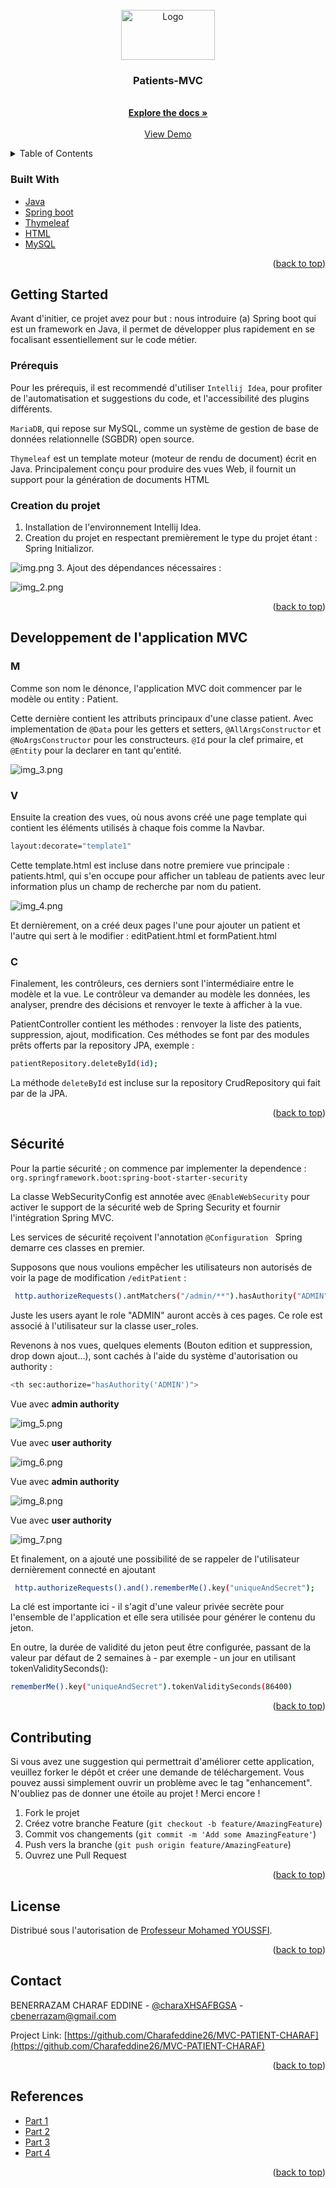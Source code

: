 <div id="top"></div>








<br />
<div align="center">
  <a href="https://github.com/Charafeddine26/MVC-PATIENT-CHARAF">
    <img src="https://atomrace.com/blog/wp-content/uploads/2018/05/spring-boot-logo.png" alt="Logo" width="150" height="80">
  </a>

<h3 align="center">Patients-MVC</h3>

  <p align="center">
    <br />
    <a href="https://github.com/Charafeddine26/MVC-PATIENT-CHARAF"><strong>Explore the docs »</strong></a>
    <br />
    <br />
    <a href="https://github.com/Charafeddine26/MVC-PATIENT-CHARAF">View Demo</a>
   
  </p>
</div>



<!-- TABLE OF CONTENTS -->
<details>
  <summary>Table of Contents</summary>
  <ol>
    <li>
<a href="#built-with">Built With</a>
</li>
    <li>
      <a href="#getting-started">Getting Started</a>
      <ul>
        <li><a href="#Prérequis">Prerequisites</a></li>
</ul>


<li><a href="#creation-du-projet">Creation du projet</a></li>
<li><a href="#developpement-de-l'application-MVC">Developpement de l'application MVC</a></li>
<ul>
        <li><a href="#M">M </a></li>
        <li><a href="#V">V</a></li>
        <li><a href="#C">C</a></li>
      </ul>
    <li><a href="#Sécurité">Sécurité</a></li>
    <li><a href="#Contributing">Contributing</a></li>
    <li><a href="#License">License</a></li>
    <li><a href="#Contact">Contact</a></li>
    <li><a href="#References">References</a></li>
  </ol>
</details>







### Built With

* [Java](https://www.oracle.com/java/technologies/)
* [Spring boot](https://spring.io/projects/spring-boot)
* [Thymeleaf](https://www.thymeleaf.org/)
* [HTML](https://en.wikipedia.org/wiki/HTML)
* [MySQL](https://www.mysql.com/)


<p align="right">(<a href="#top">back to top</a>)</p>



<!-- GETTING STARTED -->
## Getting Started

Avant d'initier, ce projet avez pour but : nous introduire (a) Spring boot qui est un framework en Java, il permet 
de développer plus rapidement en se focalisant essentiellement sur le code métier.

### Prérequis

Pour les prérequis, il est recommendé d'utiliser `Intellij Idea`, pour profiter de l'automatisation et suggestions du code,
et l'accessibilité des plugins différents.

`MariaDB`, qui repose sur MySQL, comme un système de gestion de base de données relationnelle (SGBDR) open source.

`Thymeleaf` est un template moteur (moteur de rendu de document) écrit en Java. Principalement conçu pour produire des vues Web,
il fournit un support pour la génération de documents HTML


### Creation du projet

1. Installation de l'environnement Intellij Idea.
2. Creation du projet en respectant premièrement le type du projet étant : Spring Initializor.

 ![img.png](img.png)
3. Ajout des dépendances nécessaires :


![img_2.png](img_2.png)
   

<p align="right">(<a href="#top">back to top</a>)</p>



## Developpement de l'application MVC

### M

Comme son nom le dénonce, l'application MVC doit commencer par le modèle ou entity : Patient.

Cette dernière contient les attributs principaux d'une classe patient.
Avec implementation de `@Data` pour les getters et setters, `@AllArgsConstructor` et `@NoArgsConstructor` pour 
les constructeurs. `@Id` pour la clef primaire, et `@Entity` pour la declarer en tant qu'entité.

![img_3.png](img_3.png)

### V

Ensuite la creation des vues, où nous avons créé une page template qui contient les éléments utilisés à chaque fois
comme la Navbar. 

```sh
layout:decorate="template1"
```

Cette template.html est incluse dans notre premiere vue principale : patients.html, qui s'en occupe pour afficher 
un tableau de patients avec leur information plus un champ de recherche par nom du patient.

![img_4.png](img_4.png)

Et dernièrement, on a créé deux pages l'une pour ajouter un patient et l'autre qui sert à le modifier : editPatient.html et 
formPatient.html

 ### C

Finalement, les contrôleurs, ces derniers sont l'intermédiaire entre le modèle et la vue. Le contrôleur va demander au
modèle les données, les analyser, prendre des décisions et renvoyer le texte à afficher à la vue.

PatientController contient les méthodes : renvoyer la liste des patients, suppression, ajout, modification.
Ces méthodes se font par des modules prêts offerts par la repository JPA, exemple :

```sh
patientRepository.deleteById(id);
```

La méthode `deleteById` est incluse sur la repository CrudRepository qui fait par de la JPA.

<p align="right">(<a href="#top">back to top</a>)</p>




## Sécurité

Pour la partie sécurité ; on commence par implementer la dependence : `org.springframework.boot:spring-boot-starter-security`

La classe WebSecurityConfig est annotée avec `@EnableWebSecurity` pour activer le support de la sécurité web de Spring Security et fournir l'intégration Spring MVC.

Les services de sécurité reçoivent l'annotation
`@Configuration ` Spring demarre ces classes en premier.

Supposons que nous voulions empêcher les utilisateurs non autorisés de voir la page de modification `/editPatient` :
```sh
 http.authorizeRequests().antMatchers("/admin/**").hasAuthority("ADMIN"); 
 ```
Juste les users ayant le role "ADMIN" auront accès à ces pages.
Ce role est associé à l'utilisateur sur la classe user_roles.

Revenons à nos vues, quelques elements (Bouton edition et suppression, drop down ajout...), sont cachés à l'aide
du système d'autorisation ou authority :

```sh
<th sec:authorize="hasAuthority('ADMIN')">
```

Vue avec **admin authority**

![img_5.png](img_5.png)

Vue avec **user authority**

![img_6.png](img_6.png)

Vue avec **admin authority**

![img_8.png](img_8.png)

Vue avec **user authority**

![img_7.png](img_7.png)


Et finalement, on a ajouté une possibilité de se rappeler de l'utilisateur dernièrement connecté  en ajoutant 

```sh
 http.authorizeRequests().and().rememberMe().key("uniqueAndSecret"); 
 ```

La clé est importante ici - il s'agit d'une valeur privée secrète pour l'ensemble de l'application et elle sera utilisée pour générer le contenu du jeton.

En outre, la durée de validité du jeton peut être configurée, passant de la valeur par défaut 
de 2 semaines à - par exemple - un jour en utilisant tokenValiditySeconds():

```sh
rememberMe().key("uniqueAndSecret").tokenValiditySeconds(86400)
 ```

<p align="right">(<a href="#top">back to top</a>)</p>



<!-- CONTRIBUTING -->
## Contributing

Si vous avez une suggestion qui permettrait d'améliorer cette application, veuillez forker le dépôt et créer une demande de téléchargement. Vous pouvez aussi simplement ouvrir un problème avec le tag "enhancement".
N'oubliez pas de donner une étoile au projet ! Merci encore !

1. Fork le projet
2. Créez votre branche Feature (`git checkout -b feature/AmazingFeature`)
3. Commit vos changements (`git commit -m 'Add some AmazingFeature'`)
4. Push vers la branche (`git push origin feature/AmazingFeature`)
5. Ouvrez une Pull Request

<p align="right">(<a href="#top">back to top</a>)</p>




## License

Distribué sous l'autorisation de [Professeur Mohamed YOUSSFI](med@youssfi.net).

<p align="right">(<a href="#top">back to top</a>)</p>




## Contact

BENERRAZAM CHARAF EDDINE - [@charaXHSAFBGSA](https://twitter.com/charaXHSAFBGSA) - cbenerrazam@gmail.com

Project Link: [https://github.com/Charafeddine26/MVC-PATIENT-CHARAF](https://github.com/Charafeddine26/MVC-PATIENT-CHARAF)

<p align="right">(<a href="#top">back to top</a>)</p>




## References

* [Part 1](https://youtu.be/Zaf3XIP2wss)
* [Part 2](https://youtu.be/eoBE745lDE0)
* [Part 3](https://youtu.be/Ejdeqs4rWek)
* [Part 4](https://youtu.be/Zrq1_-EX0XM)

<p align="right">(<a href="#top">back to top</a>)</p>




